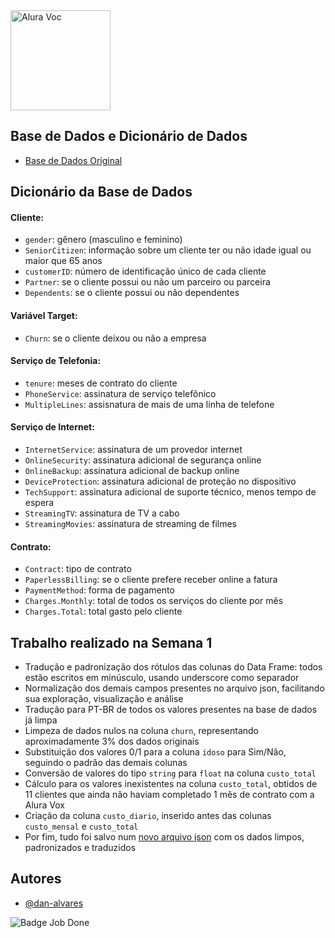 <img src="https://github.com/sthemonica/alura-voz/blob/main/logos-alura%20voz/Logo%20Alura%20Voz-01.png" alt="Alura Voc" height="160"/>


## Base de Dados e Dicionário de Dados

 - [Base de Dados Original](https://github.com/sthemonica/alura-voz/blob/main/Dados/Telco-Customer-Churn.json)

## Dicionário da Base de Dados

#### Cliente:
* `gender`: gênero (masculino e feminino) 
* `SeniorCitizen`: informação sobre um cliente ter ou não idade igual ou maior que 65 anos 
* `customerID`: número de identificação único de cada cliente
* `Partner`:  se o cliente possui ou não um parceiro ou parceira
* `Dependents`: se o cliente possui ou não dependentes

#### Variável Target:
* `Churn`: se o cliente deixou ou não a empresa 

#### Serviço de Telefonia:
* `tenure`:  meses de contrato do cliente
* `PhoneService`: assinatura de serviço telefônico 
* `MultipleLines`: assisnatura de mais de uma linha de telefone 

#### Serviço de Internet:
* `InternetService`: assinatura de um provedor internet 
* `OnlineSecurity`: assinatura adicional de segurança online 
* `OnlineBackup`: assinatura adicional de backup online 
* `DeviceProtection`: assinatura adicional de proteção no dispositivo 
* `TechSupport`: assinatura adicional de suporte técnico, menos tempo de espera
* `StreamingTV`: assinatura de TV a cabo 
* `StreamingMovies`: assinatura de streaming de filmes 

#### Contrato:
* `Contract`: tipo de contrato
* `PaperlessBilling`: se o cliente prefere receber online a fatura
* `PaymentMethod`: forma de pagamento
* `Charges.Monthly`: total de todos os serviços do cliente por mês
* `Charges.Total`: total gasto pelo cliente
 

## Trabalho realizado na Semana 1

 - Tradução e padronização dos rótulos das colunas do Data Frame: todos estão escritos em minúsculo, usando underscore como separador
 - Normalização dos demais campos presentes no arquivo json, facilitando sua exploração, visualização e análise
 - Tradução para PT-BR de todos os valores presentes na base de dados já limpa
 - Limpeza de dados nulos na coluna `churn`, representando aproximadamente 3% dos dados originais
 - Substituição dos valores 0/1 para a coluna `idoso` para Sim/Não, seguindo o padrão das demais colunas
 - Conversão de valores do tipo `string` para `float` na coluna `custo_total`
 - Cálculo para os valores inexistentes na coluna `custo_total`, obtidos de 11 clientes que ainda não haviam completado 1 mês de contrato com a Alura Vox
 - Criação da coluna `custo_diario`, inserido antes das colunas `custo_mensal` e `custo_total`
 - Por fim, tudo foi salvo num [novo arquivo json](https://github.com/dan-alvares/Desafio-Data-Science-Alura/blob/main/Semana%201/dados_churn_clean.json) com os dados limpos, padronizados e traduzidos
 
 
## Autores

- [@dan-alvares](https://www.github.com/dan-alvares)

![Badge Job Done](http://img.shields.io/static/v1?label=STATUS&message=FINALIZADO&color=GREEN&style=for-the-badge)